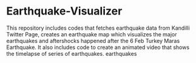 # Earthquake-Visualizer
This repository includes codes that fetches earthquake data from Kandilli Twitter Page, creates an earthquake map which visualizes the major earthquakes and aftershocks happened after the 6 Feb Turkey Maras Earthquake. It also includes code to create an animated video that shows the timelapse of series of earthquakes. earthquakes  
